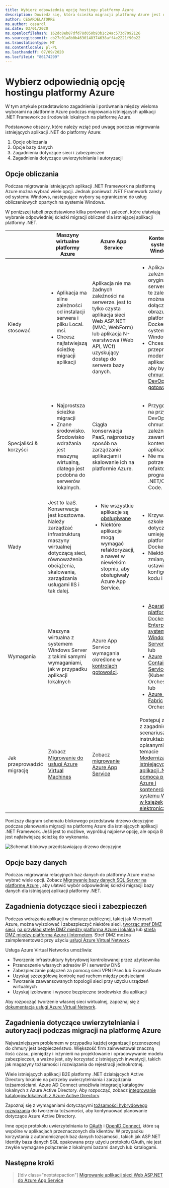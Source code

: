 ```yaml
---
title: Wybierz odpowiednią opcję hostingu platformy Azure
description: Dowiedz się, która ścieżka migracji platformy Azure jest odpowiednia dla aplikacji sieci Web ASP.NET.
author: CESARDELATORRE
ms.author: cesardl
ms.date: 03/01/2020
ms.openlocfilehash: 162dc8eb87dfd78d050b93b1c24ac573d7092126
ms.sourcegitcommit: cb27c01a8b0b4630148374638aff4e2221f90b22
ms.translationtype: MT
ms.contentlocale: pl-PL
ms.lasthandoff: 07/09/2020
ms.locfileid: "86174299"
---
```

# <a name="choose-the-right-azure-hosting-option"></a>Wybierz odpowiednią opcję hostingu platformy Azure

W tym artykule przedstawiono zagadnienia i porównania między wieloma wyborami na platformie Azure podczas migrowania istniejących aplikacji .NET Framework ze środowisk lokalnych na platformę Azure.

Podstawowe obszary, które należy wziąć pod uwagę podczas migrowania istniejących aplikacji .NET do platformy Azure:

1. Opcje obliczania
1. Opcje bazy danych
1. Zagadnienia dotyczące sieci i zabezpieczeń
1. Zagadnienia dotyczące uwierzytelniania i autoryzacji

## <a name="compute-choices"></a>Opcje obliczania

Podczas migrowania istniejących aplikacji .NET Framework na platformę Azure można wybrać wiele opcji. Jednak ponieważ .NET Framework zależy od systemu Windows, następujące wybory są ograniczone do usług obliczeniowych opartych na systemie Windows.

W poniższej tabeli przedstawiono kilka porównań i zaleceń, które ułatwiają wybranie odpowiedniej ścieżki migracji obliczeń dla istniejącej aplikacji platformy .NET.

|                 | Maszyny wirtualne platformy Azure | Azure App Service | Kontenery systemu Windows |
|-----------------|-----------|-------------------|--------------------|
|Kiedy stosować      |<ul><li>Aplikacja ma silne zależności od instalacji serwera i pliku Local. msi.</li><li>Chcesz najłatwiejszą ścieżkę migracji aplikacji</li></ul>|Aplikacja nie ma żadnych zależności na serwerze. jest to tylko czysta aplikacja sieci Web ASP.NET (MVC, WebForm) lub aplikacja N-warstwowa (Web API, WCf) uzyskujący dostęp do serwera bazy danych. |<ul><li>Aplikacja ma zależności na oryginalnym serwerze, ale te zależności można dołączać do obrazu platformy Docker systemu Windows.</li><li>Chcesz przeprowadzić modernizację aplikacji, tak aby była w [chmurze DevOps — gotowa](../../architecture/modernize-with-azure-containers/modernize-existing-apps-to-cloud-optimized/reasons-to-modernize-existing-net-apps-to-cloud-optimized-applications.md)</li></ul>|
|Specjaliści & korzyści  |<ul><li>Najprostsza ścieżka migracji</li><li>Znane środowisko. Środowisko wdrażania jest maszyną wirtualną, dlatego jest podobna do serwerów lokalnych.</li></ul> |Ciągła konserwacja PaaS, najprostszy sposób na zarządzanie aplikacjami i skalowanie ich na platformie Azure. |<ul><li>Przygotowana na przyszłość DevOps w chmurze z zależnościami zawartymi w kontenerach aplikacji.</li><li>Nie ma już potrzeby refaktoryzacji programu .NET/C # Code.</li></ul> |
|Wady             |Jest to IaaS. Konserwacja jest kosztowna. Należy zarządzać infrastrukturą maszyny wirtualnej dotyczącą sieci, równoważenia obciążenia, skalowania, zarządzania usługami IIS i tak dalej. |<ul><li>Nie wszystkie aplikacje są [obsługiwane](https://appmigration.microsoft.com/assessment)</li><li>Niektóre aplikacje mogą wymagać refaktoryzacji, a nawet w niewielkim stopniu, aby obsługiwały Azure App Service.</li></ul> |<ul><li>Krzywa szkoleniowa dotycząca umiejętności platformy Docker</li><li>Niektóre zmiany ustawień konfiguracji kodu i aplikacji</li></ul>|
|Wymagania |Maszyna wirtualna z systemem Windows Server z takimi samymi wymaganiami, jak w przypadku aplikacji lokalnych | Azure App Service wymagania określone w [kontrolach gotowości](https://github.com/Azure/App-Service-Migration-Assistant/wiki/Readiness-Checks). |<ul><li>[Aparat platformy Docker — Enterprise dla systemu Windows Server 2019](https://azuremarketplace.microsoft.com/marketplace/apps/cloud-infrastructure-services.docker-windows-2019)<br />lub</li><li>[Azure Container Service (AKS)](https://azure.microsoft.com/services/container-service/) (Kubernetes Orchestrator)<br />lub<li>[Azure Service Fabric](https://azure.microsoft.com/services/service-fabric/) Orchestrator</li></ul> |
|Jak przeprowadzić migrację |Zobacz [Migrowanie do usługi Azure Virtual Machines](vm.md) | Zobacz [migrowanie Azure App Service](app-service.md) | Postępuj zgodnie z zagadnieniami, scenariuszami i instruktażami opisanymi w temacie [Modernizacja istniejących aplikacji .NET za pomocą platformy Azure i kontenerów systemu Windows w książek elektronicznej](https://aka.ms/liftandshiftwithcontainersebook) |

Poniższy diagram schematu blokowego przedstawia drzewo decyzyjne podczas planowania migracji na platformę Azure dla istniejących aplikacji .NET Framework. Jeśli jest to możliwe, wypróbuj najpierw opcję, ale opcja B jest najłatwiejszą ścieżką do wykonania.

![Schemat blokowy przedstawiający drzewo decyzyjne](../media/migration/choose/decision-tree.png)

## <a name="database-choices"></a>Opcje bazy danych

Podczas migrowania relacyjnych baz danych do platformy Azure można wybrać wiele opcji. Zobacz [Migrowanie bazy danych SQL Server na platformę Azure](sql.md) , aby ułatwić wybór odpowiedniej ścieżki migracji bazy danych dla istniejącej aplikacji platformy .NET.

## <a name="networking-and-security-considerations"></a>Zagadnienia dotyczące sieci i zabezpieczeń

Podczas wdrażania aplikacji w chmurze publicznej, takiej jak Microsoft Azure, można wyizolować i zabezpieczyć niektóre sieci, [tworząc stref DMZ sieci](/azure/architecture/reference-architectures/dmz/), [na przykład strefę DMZ między platformą Azure i lokalną](/azure/architecture/reference-architectures/dmz/secure-vnet-hybrid) lub [strefą DMZ między platformą Azure i Internetem](/azure/architecture/reference-architectures/dmz/secure-vnet-dmz). Stref DMZ można zaimplementować przy użyciu [usługi Azure Virtual Network](/azure/virtual-network/virtual-networks-overview).

Usługa Azure Virtual Networks umożliwia:

- Tworzenie infrastruktury hybrydowej kontrolowanej przez użytkownika
- Przenoszenie własnych adresów IP i serwerów DNS
- Zabezpieczanie połączeń za pomocą sieci VPN IPsec lub ExpressRoute
- Uzyskaj szczegółową kontrolę nad ruchem między podsieciami
- Tworzenie zaawansowanych topologii sieci przy użyciu urządzeń wirtualnych
- Uzyskaj izolowane i wysoce bezpieczne środowisko dla aplikacji

Aby rozpocząć tworzenie własnej sieci wirtualnej, zapoznaj się z [dokumentacją usługi Azure Virtual Network](/azure/virtual-network/).

## <a name="authentication-and-authorization-considerations-when-migrating-to-azure"></a>Zagadnienia dotyczące uwierzytelniania i autoryzacji podczas migracji na platformę Azure

Najważniejszym problemem w przypadku każdej organizacji przenoszonej do chmury jest bezpieczeństwo. Większość firm zainwestował znaczną ilość czasu, pieniędzy i inżynierii na projektowanie i opracowywanie modelu zabezpieczeń, a ważne jest, aby korzystać z istniejących inwestycji, takich jak magazyny tożsamości i rozwiązania do rejestracji jednokrotnej.

Wiele istniejących aplikacji B2E platformy .NET działających Active Directory lokalnie na potrzeby uwierzytelniania i zarządzania tożsamościami. Azure AD Connect umożliwia integrację katalogów lokalnych z Azure Active Directory. Aby rozpocząć, zobacz [integrowanie katalogów lokalnych z Azure Active Directory](/azure/active-directory/connect/active-directory-aadconnect).

Zapoznaj się z wymaganiami dotyczącymi [tożsamości hybrydowego rozwiązania](/azure/active-directory/active-directory-hybrid-identity-design-considerations-business-needs) do tworzenia tożsamości, aby kontynuować planowanie dotyczące Azure Active Directory.

Inne opcje protokołu uwierzytelniania to [OAuth](https://en.wikipedia.org/wiki/OAuth) i [OpenID Connect](https://en.wikipedia.org/wiki/OpenID), które są wspólne w aplikacjach przeznaczonych dla klientów. W przypadku korzystania z autonomicznych baz danych tożsamości, takich jak ASP.NET Identity baza danych SQL opakowana przy użyciu protokołu OAuth, nie jest zwykle wymagane połączenie z lokalnymi bazami danych lub katalogami.

## <a name="next-steps"></a>Następne kroki

> [!div class="nextstepaction"]
> [Migrowanie aplikacji sieci Web ASP.NET do Azure App Service](app-service.md)
